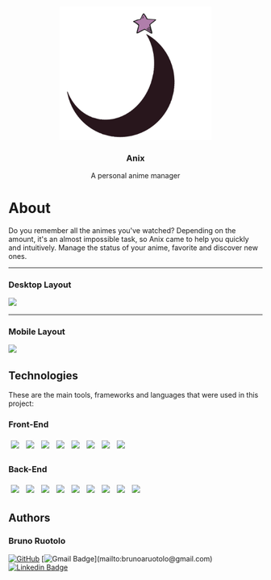 <br />
<div align="center">
    <img src="./.github/assets/AnixLogo.png" alt="Anix Logo" width="300">
    <h3 align="center">Anix</h3>
    <p> A personal anime manager
</div>

# About
Do you remember all the animes you've watched? Depending on the amount, it's an almost impossible task, so Anix came to help you quickly and intuitively. Manage the status of your anime, favorite and discover new ones.

<hr></hr>
<h3>Desktop Layout</h3> 
  <img src="/.github/assets/anix.gif" />

<hr></hr>
<h3>Mobile Layout</h3> 
  <img src="/.github/assets/anixmobile.gif" />

## Technologies
These are the main tools, frameworks and languages that were used in this project:<br>

### Front-End
<div>
  <img style='margin: 5px;' src="https://img.shields.io/badge/html5-%23E34F26.svg?style=for-the-badge&logo=html5&logoColor=white"/>
  <img style='margin: 5px;' src="https://img.shields.io/badge/css3-%231572B6.svg?style=for-the-badge&logo=css3&logoColor=white"/>
  <img style='margin: 5px;' src="https://img.shields.io/badge/styled--components-DB7093?style=for-the-badge&logo=styled-components&logoColor=white"/>
  <img style='margin: 5px;' src="https://img.shields.io/badge/JavaScript-323330?style=for-the-badge&logo=javascript&logoColor=F7DF1E"/>
  <img style='margin: 5px;' src="https://img.shields.io/badge/typescript-%233178C6.svg?&style=for-the-badge&logo=typescript&logoColor=white" />
  <img style='margin: 5px;' src="https://img.shields.io/badge/react-%2320232a.svg?style=for-the-badge&logo=react&logoColor=%2361DAFB"/>
  <img style='margin: 5px;' src="https://img.shields.io/badge/Axios-671DDF?style=for-the-badge&logo=axios&logoColor=white"/>
  <img style='margin: 5px;' src="https://img.shields.io/badge/-cypress-%23E5E5E5?style=for-the-badge&logo=cypress&logoColor=058a5e"/>
</div>

### Back-End

<div>
  <img style='margin: 5px;' src="https://img.shields.io/badge/Node.js-339933?style=for-the-badge&logo=nodedotjs&logoColor=white"/>
  <img style='margin: 5px;' src="https://img.shields.io/badge/Express.js-000000?style=for-the-badge&logo=express&logoColor=white"/>
  <img style='margin: 5px;' src="https://img.shields.io/badge/typescript-%233178C6.svg?&style=for-the-badge&logo=typescript&logoColor=white" />
  <img style='margin: 5px;' src="https://img.shields.io/badge/postgresql-%23336791.svg?&style=for-the-badge&logo=postgresql&logoColor=white" />
  <img style='margin: 5px;' src="https://img.shields.io/badge/Prisma-3982CE?style=for-the-badge&logo=Prisma&logoColor=white"/>
  <img style='margin: 5px;' src="https://img.shields.io/badge/-jest-%23C21325?style=for-the-badge&logo=jest&logoColor=white"/>
  <img style='margin: 5px;' src="https://img.shields.io/badge/SuperTest-9254ff?style=for-the-badge&logo=supertest"/>
  <img style='margin: 5px;' src="https://img.shields.io/badge/Joi-FFFF00?style=for-the-badge&logo=joi&logoColor=058a5e"/>
  <img style='margin: 5px;' src="https://img.shields.io/badge/JWT-black?style=for-the-badge&logo=JSON%20web%20tokens"/>
</div>


## Authors
### Bruno Ruotolo

[![GitHub](https://img.shields.io/badge/-BrunoRuotolo-black?style=for-the-badge&logo=github&logoColor=white&link=https://github.com/bruno-ruotolo/)]([https://www.linkedin.com/in/bruno-amaral-ruotolo-295876186/](https://github.com/bruno-ruotolo/))
[![Gmail Badge](https://img.shields.io/badge/-brunoaruotolo@gmail.com-c14438?style=flat-square&logo=Gmail&logoColor=white&link=mailto:)](mailto:brunoaruotolo@gmail.com)
[![Linkedin Badge](https://img.shields.io/badge/-brunoamaralruotolo-blue?style=flat-square&logo=Linkedin&logoColor=white&link=https://www.linkedin.com/in/bruno-amaral-ruotolo-295876186/)](https://www.linkedin.com/in/bruno-amaral-ruotolo-295876186/)
